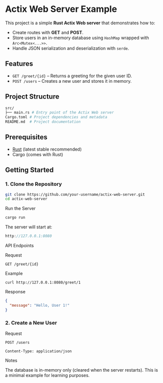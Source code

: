 # Actix Web Server Example

This project is a simple **Rust Actix Web server** that demonstrates how to:

- Create routes with **GET** and **POST**.
- Store users in an in-memory database using `HashMap` wrapped with `Arc<Mutex<...>>`.
- Handle JSON serialization and deserialization with `serde`.

## Features

- `GET /greet/{id}` – Returns a greeting for the given user ID.
- `POST /users` – Creates a new user and stores it in memory.

## Project Structure



``` bash
src/
├── main.rs # Entry point of the Actix Web server
Cargo.toml # Project dependencies and metadata
README.md  # Project documentation

````

## Prerequisites

- [Rust](https://www.rust-lang.org/tools/install) (latest stable recommended)
- Cargo (comes with Rust)

## Getting Started

### 1. Clone the Repository

```bash
git clone https://github.com/your-username/actix-web-server.git
cd actix-web-server
```

Run the Server

```bash
cargo run
````

The server will start at:

```cpp
http://127.0.0.1:8080
```

API Endpoints

Request

```http
GET /greet/{id}
```

Example

```curl
curl http://127.0.0.1:8080/greet/1
```

Response

```json
{
  "message": "Hello, User 1!"
}
```

### 2. Create a New User

Request

```http
POST /users

Content-Type: application/json
```

Notes

The database is in-memory only (cleared when the server restarts).
This is a minimal example for learning purposes.
